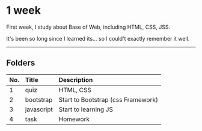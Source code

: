 # 1 week

First week, I study about Base of Web, including HTML, CSS, JSS.

It's been so long since I learned its... so I could't exactly remember it well.

<hr>

## Folders

| No. | Title | Description |
| :-- | :---- | :---------- |
|  1  | quiz | HTML, CSS |
|  2  | bootstrap | Start to Bootstrap (css Framework) |
|  3  | javascript | Start to learning JS |
|  4  | task | Homework |